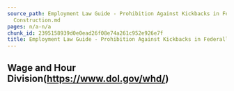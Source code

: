 ```yaml
---
source_path: Employment Law Guide - Prohibition Against Kickbacks in Federally Funded
  Construction.md
pages: n/a-n/a
chunk_id: 2395158939d0e0ead26f08e74a261c952e926e7f
title: Employment Law Guide - Prohibition Against Kickbacks in Federally Funded Construction
---
```

## Wage and Hour Division(https://www.dol.gov/whd/)
